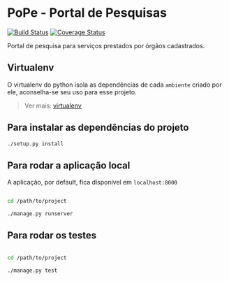 # PoPe - Portal de Pesquisas

[![Build Status](https://travis-ci.org/fabricasoftwares/pope.svg?branch=dev)](https://travis-ci.org/fabricasoftwares/pope)
[![Coverage Status](https://coveralls.io/repos/github/fabricasoftwares/pope/badge.svg?branch=dev)](https://coveralls.io/github/fabricasoftwares/pope?branch=master)

Portal de pesquisa para serviços prestados por órgãos cadastrados.

## Virtualenv

O virtualenv do python isola as dependências de cada `ambiente` criado por ele, aconselha-se seu uso para esse projeto.

> Ver mais: [virtualenv](https://virtualenv.pypa.io/en/stable/)


## Para instalar as dependências do projeto

```bash
./setup.py install

```

## Para rodar a aplicação local

A aplicação, por default, fica disponível em `localhost:8000`

```bash

cd /path/to/project

./manage.py runserver

```

## Para rodar os testes

```bash

cd /path/to/project

./manage.py test

```

